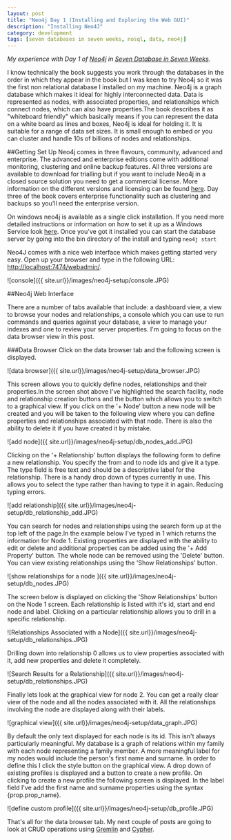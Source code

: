 ```yaml
---
layout: post
title: "Neo4j Day 1 (Installing and Exploring the Web GUI)"
description: "Installing Neo4J"
category: development
tags: [seven databases in seven weeks, nosql, data, neo4j]
---
```


*My experience with Day 1 of [Neo4j](http://www.neo4j.org/) in [Seven Database in Seven Weeks](http://pragprog.com/book/rwdata/seven-databases-in-seven-weeks).*

I know technically the book suggests you work through the databases in the order in which they appear in the book but I was keen to try Neo4j so it was the first non relational database I installed on my machine. Neo4j is a graph database which makes it ideal for highly interconnected data. Data is represented as nodes, with associated properties, and relationships which connect nodes, which can also have properties.The book describes it as "whiteboard friendly" which basically means if you can represent the data on a white board as lines and boxes, Neo4j is ideal for holding it. It is suitable for a range of data set sizes. It is small enough to embed or you can cluster and handle 10s of billions of nodes and relationships.

##Getting Set Up 
Neo4j comes in three flavours, community, advanced and enterprise. The advanced and enterprise editions come with additional monitoring, clustering and online backup features. All three versions are available to download for trialling but if you want to include Neo4j in a closed source solution you need to get a commercial license. More information on the different versions and licensing can be found [here](http://www.neo4j.org/learn/licensing). Day three of the book covers enterprise functionality such as clustering and backups so you'll need the enterprise version.

On windows neo4j is available as a single click installation. If you need more detailed instructions or information on how to set it up as a Windows Service look [here](http://docs.neo4j.org/chunked/stable/server-installation.html).
Once you've got it installed you can start the database server by going into the bin directory of the install and typing
`neo4j start`

Neo4J comes with a nice web interface which makes getting started very easy. Open up your browser and type in the following URL: <http://localhost:7474/webadmin/>.

![console]({{ site.url}}/images/neo4j-setup/console.JPG)

##Neo4j Web Interface	

There are a number of tabs available that include: a dashboard view, a view to browse your nodes and relationships, a console which you can use to run commands and queries against your database, a view to manage your indexes and one to review your server properties. I'm going to focus on the data browser view in this post.

###Data Browser
Click on the data browser tab and the following screen is displayed.

![data browser]({{ site.url}}/images/neo4j-setup/data_browser.JPG)	
 
This screen allows you to quickly define nodes, relationships and their properties.In the screen shot above I've highlighted the search facility, node and relationship creation buttons and the button which allows you to switch to a graphical view.
If you click on the '+ Node' button a new node will be created and you will be taken to the following view where you can define properties and relationships associated with that node. There is also the ability to delete it if you have created it by mistake.
 
![add node]({{ site.url}}/images/neo4j-setup/db_nodes_add.JPG)

Clicking on the '+ Relationship' button displays the following form to define a new relationship. You specify the from and to node ids and give it a type. The type field is free text and should be a descriptive label for the relationship. There is a handy drop down of types currently in use. This allows you to select the type rather than having to type it in again. Reducing typing errors.

![add relationship]({{ site.url}}/images/neo4j-setup/db_relationship_add.JPG)

You can search for nodes and relationships using the search form up at the top left of the page.In the example below I've typed in 1 which returns the information for Node 1. Existing properties are displayed with the ability to edit or delete and additional properties can be added using the '+ Add Property' button. The whole node can be removed using the 'Delete' button. You can view existing relationships using the 'Show Relationships' button.
 
![show relationships for a node ]({{ site.url}}/images/neo4j-setup/db_nodes.JPG)				
 
The screen below is displayed on clicking the 'Show Relationships' button on the Node 1 screen. Each relationship is listed with it's id, start and end node and label. Clicking on a particular relationship allows you to drill in a specific relationship.

![Relationships Associated with a Node]({{ site.url}}/images/neo4j-setup/db_relationships.JPG)
			
Drilling down into relationship 0 allows us to view properties associated with it, add new properties and delete it completely.

![Search Results for a Relationship]({{ site.url}}/images/neo4j-setup/db_relationships.JPG)

Finally lets look at the graphical view for node 2. You can get a really clear view of the node and all the nodes associated with it. All the relationships involving the node are displayed along with their labels.

![graphical view]({{ site.url}}/images/neo4j-setup/data_graph.JPG)

By default the only text displayed for each node is its id. This isn't always particularly meaningful. My database is a graph of relations within my family with each node representing a family member. A more meaningful label for my nodes would include the person's first name and surname. In order to define this I click the style button on the graphical view. A drop down of existing profiles is displayed and a button to create a new profile. On clicking to create a new profile the following screen is displayed. In the label field I've add the first name and surname properties using the syntax {prop.prop_name}.

![define custom profile]({{ site.url}}/images/neo4j-setup/db_profile.JPG)

That's all for the data browser tab. My next couple of posts are going to look at CRUD operations using [Gremlin](https://github.com/tinkerpop/gremlin/wiki) and [Cypher](http://docs.neo4j.org/chunked/milestone/cypher-query-lang.html).

